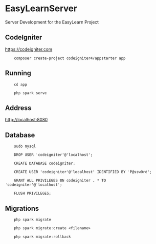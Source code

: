 # EasyLearnServer

Server Development for the EasyLearn Project

## CodeIgniter

<https://codeigniter.com>

```
    composer create-project codeigniter4/appstarter app
```

## Running

```
    cd app
    
    php spark serve
```

## Address

<http://localhost:8080>

## Database

```
    sudo mysql

    DROP USER 'codeigniter'@'localhost';

    CREATE DATABASE codeigniter;

    CREATE USER 'codeigniter'@'localhost' IDENTIFIED BY 'P@ssw0rd';

    GRANT ALL PRIVILEGES ON codeigniter . * TO 'codeigniter'@'localhost';

    FLUSH PRIVILEGES;
```

## Migrations

```
    php spark migrate
    
    php spark migrate:create <filename>

    php spark migrate:rollback
```
